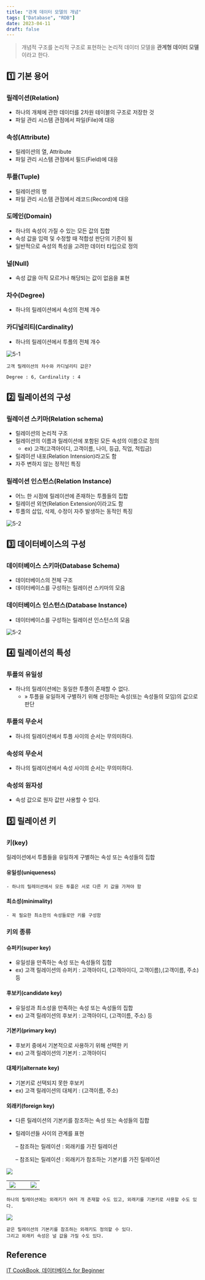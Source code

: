 ```yaml
---
title: "관계 데이터 모델의 개념"
tags: ["Database", "RDB"]
date: 2023-04-11
draft: false
---
```


> 개념적 구조를 논리적 구조로 표현하는 논리적 데이터 모델을 **관계형 데이터 모델**이라고 한다.

## :one: 기본 용어

### 릴레이션(Relation)

- 하나의 개체에 관한 데이터를 2차원 테이블의 구조로 저장한 것
- 파일 관리 시스템 관점에서 파일(File)에 대응

### 속성(Attribute)

- 릴레이션의 열, Attribute
- 파일 관리 시스템 관점에서 필드(Field)에 대응

### 투플(Tuple)

- 릴레이션의 행
- 파일 관리 시스템 관점에서 레코드(Record)에 대응

### 도메인(Domain)

- 하나의 속성이 가질 수 있는 모든 값의 집합
- 속성 값을 입력 및 수정할 때 적합성 판단의 기준이 됨
- 일반적으로 속성의 특성을 고려한 데이터 타입으로 정의

### 널(Null)

- 속성 값을 아직 모르거나 해당되는 값이 없음을 표현

### 차수(Degree)

- 하나의 릴레이션에서 속성의 전체 개수

### 카디널리티(Cardinality)

- 하나의 릴레이션에서 투플의 전체 개수

![5-1](https://drive.google.com/uc?export=view&id=121eORpilXouMFf4UJ0QOgIZwIR9kT-TN)

    고객 릴레이션의 차수와 카디널리티 값은?

    Degree : 6, Cardinality : 4

## :two: 릴레이션의 구성

### 릴레이션 스키마(Relation schema)

- 릴레이션의 논리적 구조
- 릴레이션의 이름과 릴레이션에 포함된 모든 속성의 이름으로 정의
  - ex) 고객(고객아이디, 고객이름, 나이, 등급, 직업, 적립금)
- 릴레이션 내포(Relation Intension)라고도 함
- 자주 변하지 않는 정적인 특징

### 릴레이션 인스턴스(Relation Instance)

- 어느 한 시점에 릴레이션에 존재하는 투플들의 집합
- 릴레이션 외연(Relation Extension)이라고도 함
- 투플의 삽입, 삭제, 수정이 자주 발생하는 동적인 특징

![5-2](https://drive.google.com/uc?export=view&id=15J9rfSK0PBKaJW8KE4Hax4dmtu2__y5r)

## :three: 데이터베이스의 구성

### 데이터베이스 스키마(Database Schema)

- 데이터베이스의 전체 구조
- 데이터베이스를 구성하는 릴레이션 스키마의 모음

### 데이터베이스 인스턴스(Database Instance)

- 데이터베이스를 구성하는 릴레이션 인스턴스의 모음

![5-2](https://drive.google.com/uc?export=view&id=1CetnZLS2AqMMwZWi0aX9rKZ7XBi7pxdT)

## :four: 릴레이션의 특성

### 투플의 유일성

- 하나의 릴레이션에는 동일한 투플이 존재할 수 없다.
  - » 투플을 유일하게 구별하기 위해 선정하는 속성(또는 속성들의 모임)의 값으로 판단

### 투플의 무순서

- 하나의 릴레이션에서 투플 사이의 순서는 무의미하다.

### 속성의 무순서

- 하나의 릴레이션에서 속성 사이의 순서는 무의미하다.

### 속성의 원자성

- 속성 값으로 원자 값만 사용할 수 있다.

## :five: 릴레이션 키

### 키(key)

릴레이션에서 투플들을 유일하게 구별하는 속성 또는 속성들의 집합

#### 유일성(uniqueness)

    - 하나의 릴레이션에서 모든 투플은 서로 다른 키 값을 가져야 함

#### 최소성(minimality)

    - 꼭 필요한 최소한의 속성들로만 키를 구성함

### 키의 종류

#### 슈퍼키(super key)

- 유일성을 만족하는 속성 또는 속성들의 집합
- ex) 고객 릴레이션의 슈퍼키 : 고객아이디, (고객아이디, 고객이름),(고객이름, 주소) 등

#### 후보키(candidate key)

- 유일성과 최소성을 만족하는 속성 또는 속성들의 집합
- ex) 고객 릴레이션의 후보키 : 고객아이디, (고객이름, 주소) 등

#### 기본키(primary key)

- 후보키 중에서 기본적으로 사용하기 위해 선택한 키
- ex) 고객 릴레이션의 기본키 : 고객아이디

#### 대체키(alternate key)

- 기본키로 선택되지 못한 후보키
- ex) 고객 릴레이션의 대체키 : (고객이름, 주소)

#### 외래키(foreign key)

- 다른 릴레이션의 기본키를 참조하는 속성 또는 속성들의 집합
- 릴레이션들 사이의 관계를 표현

  – 참조하는 릴레이션 : 외래키를 가진 릴레이션

  – 참조되는 릴레이션 : 외래키가 참조하는 기본키를 가진 릴레이션

<img src="https://drive.google.com/uc?export=view&id=1SiTtOyDW5xS2mZHwAcxMkzpYr1aN-Lby"/>

<br>

<table>
  <tr>
    <td valign="top" width="63.1%"><img src="https://drive.google.com/uc?export=view&id=1XN4CIcP9uA6jiNmJOekT1BQTIhqDUmxU"/></td>
    <td valign="top" width="38%"><img src="https://drive.google.com/uc?export=view&id=1cOgkIpygWLSd8G_FtqsT6EsGj7U5kCcQ"/></td>
  </tr>
</table>

    하나의 릴레이션에는 외래키가 여러 개 존재할 수도 있고, 외래키를 기본키로 사용할 수도 있다.

<img src="https://drive.google.com/uc?export=view&id=1nElyEfne9NA0tHb0igzIPEIUoZ6VtpYT"/>

    같은 릴레이션의 기본키를 참조하는 외래키도 정의할 수 있다.
    그리고 외래키 속성은 널 값을 가질 수도 있다.

## Reference

[IT CookBook, 데이터베이스 for Beginner](https://www.hanbit.co.kr/store/books/look.php?p_code=B6309667232)
